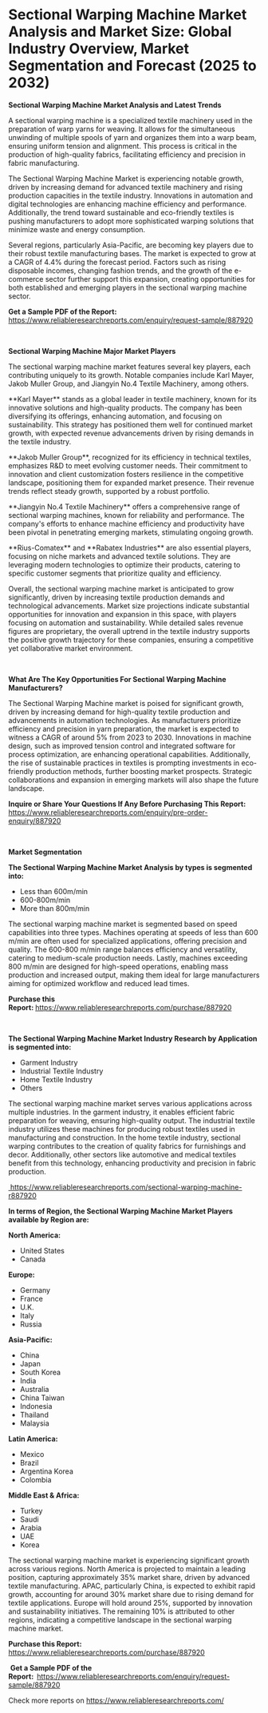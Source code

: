 <p><h1>Sectional Warping Machine Market Analysis and Market Size: Global Industry Overview, Market Segmentation and Forecast (2025 to 2032)</h1></p><p><strong>Sectional Warping Machine Market Analysis and Latest Trends</strong></p>
<p><p>A sectional warping machine is a specialized textile machinery used in the preparation of warp yarns for weaving. It allows for the simultaneous unwinding of multiple spools of yarn and organizes them into a warp beam, ensuring uniform tension and alignment. This process is critical in the production of high-quality fabrics, facilitating efficiency and precision in fabric manufacturing.</p><p>The Sectional Warping Machine Market is experiencing notable growth, driven by increasing demand for advanced textile machinery and rising production capacities in the textile industry. Innovations in automation and digital technologies are enhancing machine efficiency and performance. Additionally, the trend toward sustainable and eco-friendly textiles is pushing manufacturers to adopt more sophisticated warping solutions that minimize waste and energy consumption.</p><p>Several regions, particularly Asia-Pacific, are becoming key players due to their robust textile manufacturing bases. The market is expected to grow at a CAGR of 4.4% during the forecast period. Factors such as rising disposable incomes, changing fashion trends, and the growth of the e-commerce sector further support this expansion, creating opportunities for both established and emerging players in the sectional warping machine sector.</p></p>
<p><strong>Get a Sample PDF of the Report:&nbsp;</strong> <a href="https://www.reliableresearchreports.com/enquiry/request-sample/887920?utm_campaign=2463&utm_medium=2&utm_source=Github&utm_content=ia&utm_term=18022025&utm_id=sectional-warping-machine">https://www.reliableresearchreports.com/enquiry/request-sample/887920</a></p>
<p>&nbsp;</p>
<p><strong>Sectional Warping Machine Major Market Players</strong></p>
<p><p>The sectional warping machine market features several key players, each contributing uniquely to its growth. Notable companies include Karl Mayer, Jakob Muller Group, and Jiangyin No.4 Textile Machinery, among others.</p><p>**Karl Mayer** stands as a global leader in textile machinery, known for its innovative solutions and high-quality products. The company has been diversifying its offerings, enhancing automation, and focusing on sustainability. This strategy has positioned them well for continued market growth, with expected revenue advancements driven by rising demands in the textile industry.</p><p>**Jakob Muller Group**, recognized for its efficiency in technical textiles, emphasizes R&D to meet evolving customer needs. Their commitment to innovation and client customization fosters resilience in the competitive landscape, positioning them for expanded market presence. Their revenue trends reflect steady growth, supported by a robust portfolio.</p><p>**Jiangyin No.4 Textile Machinery** offers a comprehensive range of sectional warping machines, known for reliability and performance. The company's efforts to enhance machine efficiency and productivity have been pivotal in penetrating emerging markets, stimulating ongoing growth.</p><p>**Rius-Comatex** and **Rabatex Industries** are also essential players, focusing on niche markets and advanced textile solutions. They are leveraging modern technologies to optimize their products, catering to specific customer segments that prioritize quality and efficiency.</p><p>Overall, the sectional warping machine market is anticipated to grow significantly, driven by increasing textile production demands and technological advancements. Market size projections indicate substantial opportunities for innovation and expansion in this space, with players focusing on automation and sustainability. While detailed sales revenue figures are proprietary, the overall uptrend in the textile industry supports the positive growth trajectory for these companies, ensuring a competitive yet collaborative market environment.</p></p>
<p>&nbsp;</p>
<p><strong>What Are The Key Opportunities For Sectional Warping Machine Manufacturers?</strong></p>
<p><p>The Sectional Warping Machine market is poised for significant growth, driven by increasing demand for high-quality textile production and advancements in automation technologies. As manufacturers prioritize efficiency and precision in yarn preparation, the market is expected to witness a CAGR of around 5% from 2023 to 2030. Innovations in machine design, such as improved tension control and integrated software for process optimization, are enhancing operational capabilities. Additionally, the rise of sustainable practices in textiles is prompting investments in eco-friendly production methods, further boosting market prospects. Strategic collaborations and expansion in emerging markets will also shape the future landscape.</p></p>
<p><strong>Inquire or Share Your Questions If Any Before Purchasing This Report:</strong> <a href="https://www.reliableresearchreports.com/enquiry/pre-order-enquiry/887920?utm_campaign=2463&utm_medium=2&utm_source=Github&utm_content=ia&utm_term=18022025&utm_id=sectional-warping-machine">https://www.reliableresearchreports.com/enquiry/pre-order-enquiry/887920</a></p>
<p>&nbsp;</p>
<p><strong>Market Segmentation</strong></p>
<p><strong>The Sectional Warping Machine Market Analysis by types is segmented into:</strong></p>
<p><ul><li>Less than 600m/min</li><li>600-800m/min</li><li>More than 800m/min</li></ul></p>
<p><p>The sectional warping machine market is segmented based on speed capabilities into three types. Machines operating at speeds of less than 600 m/min are often used for specialized applications, offering precision and quality. The 600-800 m/min range balances efficiency and versatility, catering to medium-scale production needs. Lastly, machines exceeding 800 m/min are designed for high-speed operations, enabling mass production and increased output, making them ideal for large manufacturers aiming for optimized workflow and reduced lead times.</p></p>
<p><strong>Purchase this Report:&nbsp;</strong><a href="https://www.reliableresearchreports.com/purchase/887920?utm_campaign=2463&utm_medium=2&utm_source=Github&utm_content=ia&utm_term=18022025&utm_id=sectional-warping-machine">https://www.reliableresearchreports.com/purchase/887920</a></p>
<p>&nbsp;</p>
<p><strong>The Sectional Warping Machine Market Industry Research by Application is segmented into:</strong></p>
<p><ul><li>Garment Industry</li><li>Industrial Textile Industry</li><li>Home Textile Industry</li><li>Others</li></ul></p>
<p><p>The sectional warping machine market serves various applications across multiple industries. In the garment industry, it enables efficient fabric preparation for weaving, ensuring high-quality output. The industrial textile industry utilizes these machines for producing robust textiles used in manufacturing and construction. In the home textile industry, sectional warping contributes to the creation of quality fabrics for furnishings and decor. Additionally, other sectors like automotive and medical textiles benefit from this technology, enhancing productivity and precision in fabric production.</p></p>
<p><a href="https://www.reliableresearchreports.com/sectional-warping-machine-r887920?utm_campaign=2463&utm_medium=2&utm_source=Github&utm_content=ia&utm_term=18022025&utm_id=sectional-warping-machine">&nbsp;https://www.reliableresearchreports.com/sectional-warping-machine-r887920</a></p>
<p><strong>In terms of Region, the Sectional Warping Machine Market Players available by Region are:</strong></p>
<p>
    <p> <strong> North America: </strong>
        <ul>
            <li>United States</li>
            <li>Canada</li>
        </ul>
        </p> 
    <p> <strong> Europe: </strong>
        <ul>
            <li>Germany</li>
            <li>France</li>
            <li>U.K.</li>
            <li>Italy</li>
            <li>Russia</li>
        </ul>
        </p> 
    <p> <strong> Asia-Pacific: </strong>
        <ul>
            <li>China</li>
            <li>Japan</li>
            <li>South Korea</li>
            <li>India</li>
            <li>Australia</li>
            <li>China Taiwan</li>
            <li>Indonesia</li>
            <li>Thailand</li>
            <li>Malaysia</li>
        </ul>
        </p> 
    <p> <strong> Latin America: </strong>
        <ul>
            <li>Mexico</li>
            <li>Brazil</li>
            <li>Argentina Korea</li>
            <li>Colombia</li>
        </ul>
        </p> 
    <p> <strong> Middle East & Africa: </strong>
        <ul>
            <li>Turkey</li>
            <li>Saudi</li>
            <li>Arabia</li>
            <li>UAE</li>
            <li>Korea</li>
        </ul>
    </p>
    </p>
<p><p>The sectional warping machine market is experiencing significant growth across various regions. North America is projected to maintain a leading position, capturing approximately 35% market share, driven by advanced textile manufacturing. APAC, particularly China, is expected to exhibit rapid growth, accounting for around 30% market share due to rising demand for textile applications. Europe will hold around 25%, supported by innovation and sustainability initiatives. The remaining 10% is attributed to other regions, indicating a competitive landscape in the sectional warping machine market.</p></p>
<p><strong>Purchase this Report: </strong><a href="https://www.reliableresearchreports.com/purchase/887920?utm_campaign=2463&utm_medium=2&utm_source=Github&utm_content=ia&utm_term=18022025&utm_id=sectional-warping-machine">https://www.reliableresearchreports.com/purchase/887920</a></p>
<p>&nbsp;<strong>Get a Sample PDF of the Report:&nbsp;&nbsp;</strong><a href="https://www.reliableresearchreports.com/enquiry/request-sample/887920?utm_campaign=2463&utm_medium=2&utm_source=Github&utm_content=ia&utm_term=18022025&utm_id=sectional-warping-machine">https://www.reliableresearchreports.com/enquiry/request-sample/887920</a></p>
<p><strong></strong></p>
<p>Check more reports on <a href="https://www.reliableresearchreports.com/?utm_campaign=2463&utm_medium=2&utm_source=Github&utm_content=ia&utm_term=18022025&utm_id=sectional-warping-machine">https://www.reliableresearchreports.com/</a></p>
